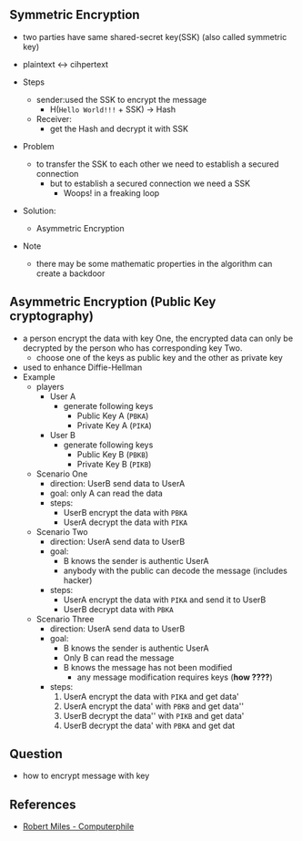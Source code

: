 ## Symmetric Encryption
* two parties have same shared-secret key(SSK) (also called symmetric key)
* plaintext <-> cihpertext
* Steps
    * sender:used the SSK to encrypt the message
        * H(`Hello World!!!` + SSK) -> Hash
    * Receiver:
        * get the Hash and decrypt it with SSK
* Problem
    * to transfer the SSK to each other we need to establish a secured connection
        * but to establish a secured connection we need a SSK
            * Woops! in a freaking loop

* Solution:
    * Asymmetric Encryption

* Note
    * there may be some mathematic properties in the algorithm can create a backdoor


## Asymmetric Encryption (Public Key cryptography)

* a person encrypt the data with key One, the encrypted data can only be decrypted by the person who has corresponding key Two.
    * choose one of the keys as public key and the other as private key
* used to enhance Diffie-Hellman
* Example
  * players
      * User A
          * generate following keys
              * Public Key A (`PBKA`)
              * Private Key A (`PIKA`)
      * User B
          * generate following keys
              * Public Key B (`PBKB`)
              * Private Key B (`PIKB`)
  * Scenario One
      * direction: UserB send data to UserA
      * goal: only A can read the data
      * steps:
          * UserB encrypt the data with `PBKA`
          * UserA decrypt the data with `PIKA`
  * Scenario Two
      * direction: UserA send data to UserB
      * goal:
          * B knows the sender is authentic UserA
          * anybody with the public can decode the message (includes hacker)
      * steps:
          * UserA encrypt the data with `PIKA` and send it to UserB
          * UserB decrypt data with `PBKA`
  * Scenario Three
      * direction: UserA send data to UserB
      * goal:
          * B knows the sender is authentic UserA
          * Only B can read the message
          * B knows the message has not been modified
              * any message modification requires keys (**how ????**)
      * steps:
          1. UserA encrypt the data with `PIKA` and get data'
          2. UserA encrypt the data' with `PBKB` and get data''
          3. UserB decrypt the data'' with `PIKB` and get data'
          4. UserB decrypt the data' with `PBKA` and get dat



## Question
* how to encrypt message with key


## References
* [Robert Miles - Computerphile](https://www.youtube.com/watch?v=GSIDS_lvRv4)
